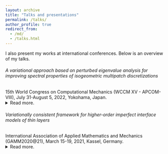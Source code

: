 ```yaml
---
layout: archive
title: "Talks and presentations"
permalink: /talks/
author_profile: true
redirect_from: 
  - /md/
  - /talks.html
---
```


<!-- If you have talk posts in /_talks/, used layout class defined in /_includes/archive-single.html

{% for post in site.talks reversed %}
  {% include archive-single.html %}
{% endfor %} -->
<div class="small">
I also present my works at international conferences. Below is an overview of my talks. 
</div> 


<!-- WCCM 2022 -->
<h6>A variational approach based on perturbed eigenvalue analysis for improving spectral properties of isogeometric multipatch discretizations</h6>
<div class="small">
   15th World Congress on Computational Mechanics (WCCM XV - APCOM-VIII), July 31-August 5, 2022, Yokohama, Japan.
</div> 

<div class="small">
<details>
  <summary>Read more.</summary>
  <br/>
  A key advantage of isogeometric discretizations is their accurate and well-behaved eigenfrequencies and eigenmodes. For degree two and higher, however, the so-called optical branches formed by spurious outlier frequencies and modes may appear due to boundaries or reduced continuity at patch interfaces [1, 2]. The outlier frequencies are signiﬁcantly overestimated, which unnecessarily reduce the stable critical time-step size in explicit dynamics calculations. Moreover, the outlier modes behave in a spurious manner and may have a negative impact on the solution accuracy and robustness, particularly in hyperbolic problems [3]. In this talk, we present (a) a variational approach based on perturbed eigenvalue analysis to improve the spectral properties of isogeometric multipatch discretizations; and (b) a scheme for estimating optimal scaling parameters of the added perturbation term such that the outlier frequencies are effectively reduced and the accuracy in the remainder of the spectrum and modes is not negatively affected; and (c) how to cast this scheme into a pragmatic iterative procedure that can be readily implemented in any isogeometric analysis framework. We verify numerically via spectral analysis of second-and fourth-order problems that the proposed approach improves spectral properties of isogeometric multipatch discretizations in the one- and multidimensional setting. For exemplary membrane and plate structures, we confirm that our approach maintains spatial accuracy and enables a larger critical time-step size. We also demonstrate that it does not depend on the polynomial degree of spline basis functions.<br/>
  <br/>
  <b>References</b>:<br/>

  [1] Cottrell, J. A., Reali, A., Bazilevs, Y. and Hughes, T. J. R., Isogeometric analysis of structural
vibrations. Computer Methods in Applied Mechanics and Engineering (2006) 195 (41): 5257–5296.<br/>

  [2] Puzyrev V., Deng, Q. and Calo, V. Spectral approximation properties of isogeometric analysis with variable continuity. Computer Methods in Applied Mechanics and Engineering (2018) 334: 22–39.<br/>

  [3] Hughes, T. J. R., Evans, J. A. and Reali, A., Finite element and NURBS approximations of eigenvalue, boundary-value, and initial-value problems. Computer Methods in Applied Mechanics and Engineering (2014) 272: 290–320.
</details>
</div> 




<!-- GAMM 2021 -->
<h6>Variationally consistent framework for higher-order imperfect interface models of thin layers</h6>
<div class="small">
   International Association of Applied Mathematics and Mechanics (GAMM2020@21), March 15-19, 2021, Kassel, Germany.
</div> 

<div class="small">
<details>
  <summary>Read more.</summary>
  <br/>
  In composite structures, thin films and coatings are typically used to prevent damage or to increase structure durability. Direct numerical simulation of their mechanical response requires extreme fine mesh sizes and is thus computationally expensive. Therefore, a finite-thickness interphase model is often approximated by an interface model of zero thickness, based on the reformulation of its mechanical effects as jump conditions in the relevant fields [1]. In this talk, we present a) an extension of an existing first-order into a new higher-order accurate interface model which involves higher-order differential operators in the jump formulation; and b) a variationally consistent framework combining higher-order smooth spline basis functions and cut finite element methods for its numerical approximation [2]. We demonstrate robustness and accuracy of this framework via a two-dimensional Laplace problem with a thin circular
  interphase.<br/>
  <br/>
  <b>References</b>:<br/>

  [1] Y. Benveniste and T. Miloh (2001): Imperfect soft and stiff interfaces in two-dimensional elasticity. Mechanics of Materials, 33:309-323, 2001.<br/>

  [2] Z. Han, S.K.F. Stoter, C.T. Wu, C. Cheng, A. Mantzaflaris, S. Mogilevskaya, D. Schillinger (2019): Consistent discretization of higher-order interface models for thin layers and elastic material surfaces, enabled by isogeometric cut-cell methods. Computer Methods in Applied Mechanics and Engineering, 350:245-267, 2019.
</details>
</div> 
